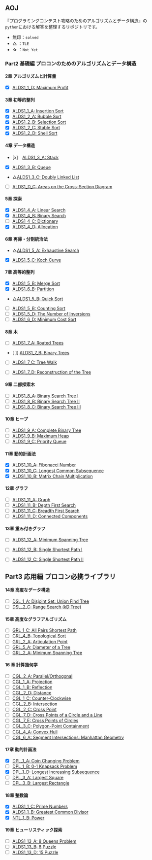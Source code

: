 ## AOJ

『プログラミングコンテスト攻略のためのアルゴリズムとデータ構造』の`python`における解答を整理するリポジトリです。

* 無印：`solved`
* △  ：`TLE`
* ☆  ：`Not Yet`

### Part2 基礎編 プロコンのためのアルゴリズムとデータ構造

#### 2章 アルゴリズムと計算量

* [x] [ALDS1_1_D: Maximum Profit](https://onlinejudge.u-aizu.ac.jp/courses/lesson/1/ALDS1/1/ALDS1_1_D)

#### 3章 初等的整列

* [x] [ALDS1_1_A: Insertion Sort](https://onlinejudge.u-aizu.ac.jp/courses/lesson/1/ALDS1/1/ALDS1_1_A)
* [x] [ALDS1_2_A: Bubble Sort](https://onlinejudge.u-aizu.ac.jp/courses/lesson/1/ALDS1/2/ALDS1_2_A)
* [x] [ALDS1_2_B: Selection Sort](https://onlinejudge.u-aizu.ac.jp/courses/lesson/1/ALDS1/2/ALDS1_2_B)
* [x] [ALDS1_2_C: Stable Sort](https://onlinejudge.u-aizu.ac.jp/courses/lesson/1/ALDS1/2/ALDS1_2_C)
* [x] [ALDS1_2_D: Shell Sort](https://onlinejudge.u-aizu.ac.jp/courses/lesson/1/ALDS1/2/ALDS1_2_D)

#### 4章 データ構造

* [x]　[ALDS1_3_A: Stack](https://onlinejudge.u-aizu.ac.jp/courses/lesson/1/ALDS1/3/ALDS1_3_A)
* [x] [ALDS1_3_B: Queue](https://onlinejudge.u-aizu.ac.jp/courses/lesson/1/ALDS1/3/ALDS1_3_B)
* △[ALDS1_3_C: Doubly Linked List](https://onlinejudge.u-aizu.ac.jp/courses/lesson/1/ALDS1/3/ALDS1_3_C)
* [ ] [ALDS1_D_C: Areas on the Cross-Section Diagram](https://onlinejudge.u-aizu.ac.jp/courses/lesson/1/ALDS1/3/ALDS1_3_D)

#### 5章 探索

* [x] [ALDS1_4_A: Linear Search](https://onlinejudge.u-aizu.ac.jp/courses/lesson/1/ALDS1/4/ALDS1_4_A)
* [x] [ALDS1_4_B: Binary Search](https://onlinejudge.u-aizu.ac.jp/courses/lesson/1/ALDS1/4/ALDS1_4_B)
* [ ] [ALDS1_4_C: Dictionary](https://onlinejudge.u-aizu.ac.jp/courses/lesson/1/ALDS1/4/ALDS1_4_C)
* [x] [ALDS1_4_D: Allocation](https://onlinejudge.u-aizu.ac.jp/courses/lesson/1/ALDS1/4/ALDS1_4_D)

#### 6章 再帰・分割統治法

* △[ALDS1_5_A: Exhaustive Search](https://onlinejudge.u-aizu.ac.jp/courses/lesson/1/ALDS1/5/ALDS1_5_A)
* [x] [ALDS1_5_C: Koch Curve](https://onlinejudge.u-aizu.ac.jp/courses/lesson/1/ALDS1/5/ALDS1_5_C)

#### 7章 高等的整列

* [x] [ALDS1_5_B: Merge Sort](https://onlinejudge.u-aizu.ac.jp/courses/lesson/1/ALDS1/5/ALDS1_5_B)
* [x] [ALDS1_6_B: Partition](https://onlinejudge.u-aizu.ac.jp/courses/lesson/1/ALDS1/6/ALDS1_6_B)
* △[ALDS1_5_B: Quick Sort](https://onlinejudge.u-aizu.ac.jp/courses/lesson/1/ALDS1/6/ALDS1_6_C)
* [ ] [ALDS1_5_B: Counting Sort](https://onlinejudge.u-aizu.ac.jp/courses/lesson/1/ALDS1/6/ALDS1_6_A)
* [ ] [ALDS1_5_D: The Number of Inversions](https://onlinejudge.u-aizu.ac.jp/courses/lesson/1/ALDS1/5/ALDS1_5_D)
* [ ] [ALDS1_6_D: Minimum Cost Sort](https://onlinejudge.u-aizu.ac.jp/courses/lesson/1/ALDS1/5/ALDS1_6_D)

#### 8章 木

* [ ] [ALDS1_7_A: Roated Trees](https://onlinejudge.u-aizu.ac.jp/courses/lesson/1/ALDS1/7/ALDS1_7_A)
* [ ]] [ALDS1_7_B: Binary Trees](https://onlinejudge.u-aizu.ac.jp/courses/lesson/1/ALDS1/7/ALDS1_7_B)
* [ ] [ALDS1_7_C: Tree Walk](https://onlinejudge.u-aizu.ac.jp/courses/lesson/1/ALDS1/7/ALDS1_7_C)
* [ ] [ALDS1_7_D: Reconstruction of the Tree](https://onlinejudge.u-aizu.ac.jp/courses/lesson/1/ALDS1/7/ALDS1_7_D)


#### 9章 二部探索木

* [ ] [ALDS1_8_A: Binary Search Tree Ⅰ
](https://onlinejudge.u-aizu.ac.jp/courses/lesson/1/ALDS1/8/ALDS1_8_A)
* [ ] [ALDS1_8_B: Binary Search Tree Ⅱ
](https://onlinejudge.u-aizu.ac.jp/courses/lesson/1/ALDS1/8/ALDS1_8_B)
* [ ] [ALDS1_8_C: Binary Search Tree Ⅲ
](https://onlinejudge.u-aizu.ac.jp/courses/lesson/1/ALDS1/8/ALDS1_8_C)

#### 10章 ヒープ
* [ ] [ALDS1_9_A: Complete Binary Tree](https://onlinejudge.u-aizu.ac.jp/courses/lesson/1/ALDS1/9/ALDS1_9_A)
* [ ] [ALDS1_9_B: Maximum Heap](https://onlinejudge.u-aizu.ac.jp/courses/lesson/1/ALDS1/9/ALDS1_9_B)
* [ ] [ALDS1_9_C: Priority Queue](https://onlinejudge.u-aizu.ac.jp/courses/lesson/1/ALDS1/9/ALDS1_9_C)

#### 11章 動的計画法

* [x] [ALDS1_10_A: Fibonacci Number](https://onlinejudge.u-aizu.ac.jp/courses/lesson/1/ALDS1/10/ALDS1_10_A)
* [x] [ALDS1_10_C: Longest Common Subsequence](https://onlinejudge.u-aizu.ac.jp/courses/lesson/1/ALDS1/10/ALDS1_10_C)
* [x] [ALDS1_10_B: Matrix Chain Multiplication](https://onlinejudge.u-aizu.ac.jp/courses/lesson/1/ALDS1/10/ALDS1_10_B)

#### 12章 グラフ

* [ ] [ALDS1_11_A: Graph](https://onlinejudge.u-aizu.ac.jp/courses/lesson/1/ALDS1/11/ALDS1_11_A)
* [ ] [ALDS1_11_B: Depth First Search](https://onlinejudge.u-aizu.ac.jp/courses/lesson/1/ALDS1/11/ALDS1_11_B)
* [ ] [ALDS1_11_C: Breadth First Search](https://onlinejudge.u-aizu.ac.jp/courses/lesson/1/ALDS1/11/ALDS1_11_C)
* [ ] [ALDS1_11_D: Connected Components](https://onlinejudge.u-aizu.ac.jp/courses/lesson/1/ALDS1/11/ALDS1_11_D)

#### 13章 重み付きグラフ

* [ ] [ALDS1_12_A: Minimum Spanning Tree](https://onlinejudge.u-aizu.ac.jp/courses/lesson/1/ALDS1/12/ALDS1_12_A)
* [ ] [ALDS1_12_B: Single Shortest Path Ⅰ](https://onlinejudge.u-aizu.ac.jp/courses/lesson/1/ALDS1/12/ALDS1_12_B)
* [ ] [ALDS1_12_C: Single Shortest Path Ⅱ](https://onlinejudge.u-aizu.ac.jp/courses/lesson/1/ALDS1/12/ALDS1_12_C)


## Part3 応用編 プロコン必携ライブラリ

#### 14章 高度なデータ構造

* [ ] [DSL_1_A: Disjoint Set: Union Find Tree](https://onlinejudge.u-aizu.ac.jp/courses/library/3/DSL/1/DSL_1_A)
* [ ] [DSL_2_C: Range Search (kD Tree)](https://onlinejudge.u-aizu.ac.jp/courses/library/3/DSL/2/DSL_2_C)

#### 15章 高度なグラフアルゴリズム

* [ ] [GRL_1_C: All Pairs Shortest Path](https://onlinejudge.u-aizu.ac.jp/courses/library/5/GRL/1/GRL_1_C)
* [ ] [GRL_4_B: Topological Sort](https://onlinejudge.u-aizu.ac.jp/courses/library/5/GRL/4/GRL_4_B)
* [ ] [GRL_2_A: Articulation Point](https://onlinejudge.u-aizu.ac.jp/courses/library/5/GRL/3/GRL_3_A)
* [ ] [GRL_5_A: Diameter of a Tree](https://onlinejudge.u-aizu.ac.jp/courses/library/5/GRL/5/GRL_5_A)
* [ ] [GRL_2_A: Minimum Spanning Tree](https://onlinejudge.u-aizu.ac.jp/courses/library/5/GRL/2/GRL_2_A)

#### 16 章 計算幾何学

* [ ] [CGL_2_A: Parallel/Orthogonal](https://onlinejudge.u-aizu.ac.jp/courses/library/4/CGL/2/CGL_2_A)
* [ ] [CGL_1_A: Projection](https://onlinejudge.u-aizu.ac.jp/courses/library/4/CGL/1/CGL_2_A)
* [ ] [CGL_1_B: Reflection](https://onlinejudge.u-aizu.ac.jp/courses/library/4/CGL/1/CGL_1_B)
* [ ] [CGL_2_D: Distance](https://onlinejudge.u-aizu.ac.jp/courses/library/4/CGL/2/CGL_2_D)
* [ ] [CGL_1_C: Counter-Clockwise](https://onlinejudge.u-aizu.ac.jp/courses/library/4/CGL/1/CGL_1_C)
* [ ] [CGL_2_B: Intersection](https://onlinejudge.u-aizu.ac.jp/courses/library/4/CGL/2/CGL_2_B)
* [ ] [CGL_2_C: Cross Point](https://onlinejudge.u-aizu.ac.jp/courses/library/4/CGL/2/CGL_2_C)
* [ ] [CGL_7_D: Cross Points of a Circle and a Line](https://onlinejudge.u-aizu.ac.jp/courses/library/4/CGL/7/CGL_7_D)
* [ ] [CGL_7_E: Cross Points of Circles](https://onlinejudge.u-aizu.ac.jp/courses/library/4/CGL/7/CGL_7_E)
* [ ] [CGL_3_C: Polygon-Point Containment](https://onlinejudge.u-aizu.ac.jp/courses/library/4/CGL/3/CGL_3_C)
* [ ] [CGL_4_A: Convex Hull](https://onlinejudge.u-aizu.ac.jp/courses/library/4/CGL/4/CGL_4_A)
* [ ] [CGL_6_A: Segment Intersections: Manhattan Geometry](https://onlinejudge.u-aizu.ac.jp/courses/library/4/CGL/6/CGL_6_A)

#### 17章 動的計画法

* [x] [DPL_1_A: Coin Changing Problem](https://onlinejudge.u-aizu.ac.jp/courses/library/7/DPL/1/DPL_1_A)
* [ ] [DPL_1_B: 0-1 Knapsack Problem](https://onlinejudge.u-aizu.ac.jp/courses/library/7/DPL/1/DPL_1_B)
* [x] [DPL_1_D: Longest Increasing Subsequence](https://onlinejudge.u-aizu.ac.jp/courses/library/7/DPL/1/DPL_1_D)
* [ ] [DPL_3_A: Largest Square](https://onlinejudge.u-aizu.ac.jp/courses/library/7/DPL/3/DPL_3_A)
* [ ] [DPL_3_B: Largest Rectangle](https://onlinejudge.u-aizu.ac.jp/courses/library/7/DPL/3/DPL_3_B)

#### 18章 整数論

* [x] [ALDS1_1_C: Prime Numbers](https://onlinejudge.u-aizu.ac.jp/courses/lesson/1/ALDS1/1/ALDS1_1_C)
* [x] [ALDS1_1_B: Greatest Common Divisor](https://onlinejudge.u-aizu.ac.jp/courses/lesson/1/ALDS1/1/ALDS1_1_B)
* [x] [NTL_1_B: Power](https://onlinejudge.u-aizu.ac.jp/courses/library/6/NTL/1/NTL_1_B)

#### 19章 ヒューリスティック探索

* [ ] [ALDS1_13_A: 8 Queens Problem](https://onlinejudge.u-aizu.ac.jp/courses/lesson/1/ALDS1/13/ALDS1_13_A)
* [ ] [ALDS1_13_B: 8 Puzzle](https://onlinejudge.u-aizu.ac.jp/courses/lesson/1/ALDS1/13/ALDS1_13_B)
* [ ] [ALDS1_13_D: 15 Puzzle](https://onlinejudge.u-aizu.ac.jp/courses/lesson/1/ALDS1/13/ALDS1_13_C)
